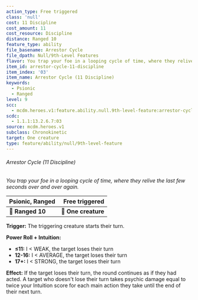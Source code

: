 ```yaml
---
action_type: Free triggered
class: 'null'
cost: 11 Discipline
cost_amount: 11
cost_resource: Discipline
distance: Ranged 10
feature_type: ability
file_basename: Arrestor Cycle
file_dpath: Null/9th-Level Features
flavor: You trap your foe in a looping cycle of time, where they relive the last few seconds over and over again.
item_id: arrestor-cycle-11-discipline
item_index: '03'
item_name: Arrestor Cycle (11 Discipline)
keywords:
  - Psionic
  - Ranged
level: 9
scc:
  - mcdm.heroes.v1:feature.ability.null.9th-level-feature:arrestor-cycle-11-discipline
scdc:
  - 1.1.1:13.2.6.7:03
source: mcdm.heroes.v1
subclass: Chronokinetic
target: One creature
type: feature/ability/null/9th-level-feature
---
```


###### Arrestor Cycle (11 Discipline)

*You trap your foe in a looping cycle of time, where they relive the last few seconds over and over again.*

| **Psionic, Ranged** |  **Free triggered** |
| ------------------- | ------------------: |
| **📏 Ranged 10**    | **🎯 One creature** |

**Trigger:** The triggering creature starts their turn.

**Power Roll + Intuition:**

- **≤11:** I < WEAK, the target loses their turn
- **12-16:** I < AVERAGE, the target loses their turn
- **17+:** I < STRONG, the target loses their turn

**Effect:** If the target loses their turn, the round continues as if they had acted. A target who doesn't lose their turn takes psychic damage equal to twice your Intuition score for each main action they take until the end of their next turn.

